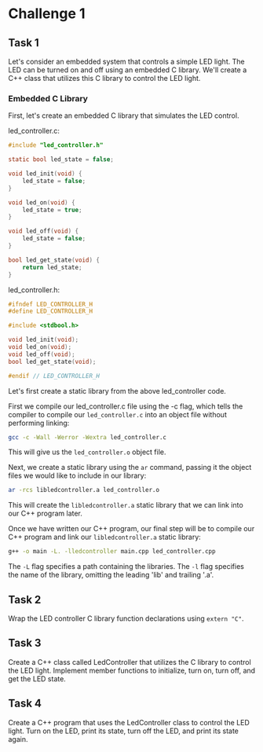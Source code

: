 # Challenge 1

## Task 1

Let's consider an embedded system that controls a simple LED light. The LED can be turned on and off using an embedded C library. We'll create a C++ class that utilizes this C library to control the LED light.

### Embedded C Library

First, let's create an embedded C library that simulates the LED control.

led_controller.c:

```c
#include "led_controller.h"

static bool led_state = false;

void led_init(void) {
    led_state = false;
}

void led_on(void) {
    led_state = true;
}

void led_off(void) {
    led_state = false;
}

bool led_get_state(void) {
    return led_state;
}
```

led_controller.h:

```c
#ifndef LED_CONTROLLER_H
#define LED_CONTROLLER_H

#include <stdbool.h>

void led_init(void);
void led_on(void);
void led_off(void);
bool led_get_state(void);

#endif // LED_CONTROLLER_H
```

Let's first create a static library from the above led_controller code.

First we compile our led_controller.c file using the -c flag, which tells the compiler to compile our `led_controller.c` into an object file without performing linking:

```bash
gcc -c -Wall -Werror -Wextra led_controller.c
```

This will give us the `led_controller.o` object file.

Next, we create a static library using the `ar` command, passing it the object files we would like to include in our library:

```bash
ar -rcs libledcontroller.a led_controller.o
```

This will create the `libledcontroller.a` static library that we can link into our C++ program later.

Once we have written our C++ program, our final step will be to compile our C++ program and link our `libledcontroller.a` static library:

```bash
g++ -o main -L. -lledcontroller main.cpp led_controller.cpp
```

The `-L` flag specifies a path containing the libraries. The `-l` flag specifies the name of the library, omitting the leading 'lib' and trailing '.a'.

## Task 2

Wrap the LED controller C library function declarations using `extern "C"`.

## Task 3

Create a C++ class called LedController that utilizes the C library to control the LED light. Implement member functions to initialize, turn on, turn off, and get the LED state.

## Task 4

Create a C++ program that uses the LedController class to control the LED light. Turn on the LED, print its state, turn off the LED, and print its state again.

